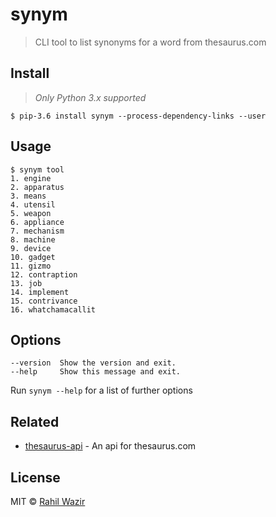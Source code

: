 # synym

> CLI tool to list synonyms for a word from thesaurus.com

## Install

> _Only Python 3.x supported_

```
$ pip-3.6 install synym --process-dependency-links --user
```

## Usage

```
$ synym tool
1. engine
2. apparatus
3. means
4. utensil
5. weapon
6. appliance
7. mechanism
8. machine
9. device
10. gadget
11. gizmo
12. contraption
13. job
14. implement
15. contrivance
16. whatchamacallit
```

## Options

```
--version  Show the version and exit.
--help     Show this message and exit.
```

Run `synym --help` for a list of further options

## Related

- [thesaurus-api](https://github.com/Manwholikespie/thesaurus-api) - An api for thesaurus.com

## License

MIT © [Rahil Wazir](https://github.com/rahilwazir)
